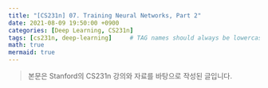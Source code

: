 ```yaml
---
title: "[CS231n] 07. Training Neural Networks, Part 2"
date: 2021-08-09 19:50:00 +0900
categories: [Deep Learning, CS231n]
tags: [cs231n, deep-learning]     # TAG names should always be lowercase
math: true
mermaid: true
---
```

> 본문은 Stanford의 CS231n 강의와 자료를 바탕으로 작성된 글입니다.

<br>
